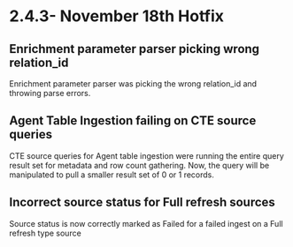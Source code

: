 # 2.4.3- November 18th Hotfix

## Enrichment parameter parser picking wrong relation\_id <a href="#schema-lock" id="schema-lock"></a>

Enrichment parameter parser was picking the wrong relation\_id and throwing parse errors.

## Agent Table Ingestion failing on CTE source queries <a href="#snowflake-0-record-outputs" id="snowflake-0-record-outputs"></a>

CTE source queries for Agent table ingestion were running the entire query result set for metadata and row count gathering. Now, the query will be manipulated to pull a smaller result set of 0 or 1 records.

## Incorrect source status for Full refresh sources <a href="#snowflake-0-record-outputs" id="snowflake-0-record-outputs"></a>

Source status is now correctly marked as Failed for a failed ingest on a Full refresh type source
